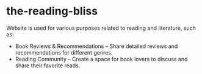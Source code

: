 # the-reading-bliss

<!-- TODO: Remove pricing as this is the website for only exploring -->
<!-- TODO: Recommended section that is gallery should have it's own books schema. Because if anyone deletes the book then now the boook gets deleted in the gallery also.-->
<!-- TODO:  we will create a 'Add to Collection' button. So, anyone who does not own the book but wants to own can add to their collection.-->
<!-- TODO: Delete button should only delete books from collection and not from gallery. -->


Website is used for various purposes related to reading and literature, such as:

- Book Reviews & Recommendations – Share detailed reviews and recommendations for different genres.
- Reading Community – Create a space for book lovers to discuss and share their favorite reads.
 
